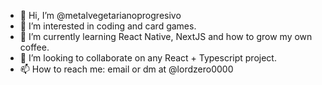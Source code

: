 - 👋 Hi, I’m @metalvegetarianoprogresivo
- 👀 I’m interested in coding and card games.
- 🌱 I’m currently learning React Native, NextJS and how to grow my own coffee.
- 💞️ I’m looking to collaborate on any React + Typescript project.
- 📫 How to reach me: email or dm at @lordzero0000

<!---
metalvegetarianoprogresivo/metalvegetarianoprogresivo is a ✨ special ✨ repository because its `README.md` (this file) appears on your GitHub profile.
You can click the Preview link to take a look at your changes.
--->
